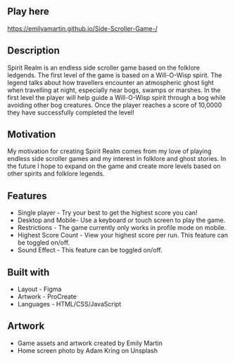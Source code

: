 ## Play here 
https://emilyamartin.github.io/Side-Scroller-Game-/

## Description
Spirit Realm is an endless side scroller game based on the folklore ledgends. The first level of the game is based on a Will-O-Wisp spirit. The legend talks about how travellers encounter an atmospheric ghost light when travelling at night, especially near bogs, swamps or marshes. In the first level the player will help guide a Will-O-Wisp spirit through a bog while avoiding other bog creatures. Once the player reaches a score of 10,0000 they have successfully completed the level!

## Motivation 
My motivation for creating Spirit Realm comes from my love of playing endless side scroller games and my interest in folklore and ghost stories. In the future I hope to expand on the game and create more levels based on other spirits and folklore legends. 

## Features 
- Single player - Try your best to get the highest score you can!
- Desktop and Mobile- Use a keyboard or touch screen to play the game.
- Restrictions - The game currently only works in profile mode on mobile. 
- Highest Score Count - View your highest score per run. This feature can be toggled on/off.
- Sound Effect - This feature can be toggled on/off. 

## Built with 
- Layout - Figma
- Artwork - ProCreate
- Languages - HTML/CSS/JavaScript

## Artwork
- Game assets and artwork created by Emily Martin
- Home screen photo by Adam Kring on Unsplash
  
